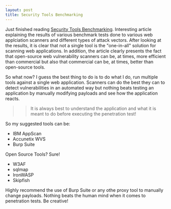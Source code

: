 ```yaml
---
layout: post
title: Security Tools Benchmarking
---
```


Just finished reading [Security Tools Benchmarking](http://sectooladdict.blogspot.co.il/). Interesting article explaining the results of various benchmark tests done to various web applciation scanners and different types of attack vectors. After looking at the results, it is clear that not a single tool is the "one-in-all" solution for scanning web applications. In addition, the article clearly presents the fact that open-source web vulnerability scanners can be, at times, more efficient than commercial but also that commercial can be, at times, better than open-source tools.

So what now? I guess the best thing to do is to do what I do, run multiple tools against a single web application. Scanners can do the best they can to detect vulnerabilities in an automated way but nothing beats testing an application by manually modifying payloads and see how the application reacts.

>>It is always best to understand the application and what it is meant to do before executing the penetration test!

So my suggested tools can be:

* IBM AppScan
* Accunetix WVS
* Burp Suite

Open Source Tools? Sure!

* W3AF
* sqlmap
* IronWASP
* Skipfish

Highly recommend the use of Burp Suite or any othe proxy tool to manually change payloads. Nothing beats the human mind when it comes to penetration tests. Be creative!
